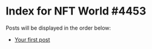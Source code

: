 # Index for NFT World #4453
Posts will be displayed in the order below:

- [Your first post](./001-first.md)


